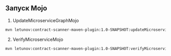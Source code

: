 ## Запуск Mojo
1. UpdateMicroserviceGraphMojo
```Bash
mvn letunov:contract-scanner-maven-plugin:1.0-SNAPSHOT:updateMicroserviceGraph -e  -"Dorg.slf4j.simpleLogger.defaultLogLevel"=DEBUG
```
2. VerifyMicroserviceMojo
```Bash
mvn letunov:contract-scanner-maven-plugin:1.0-SNAPSHOT:verifyMicroservice -e  -"Dorg.slf4j.simpleLogger.defaultLogLevel"=DEBUG
```